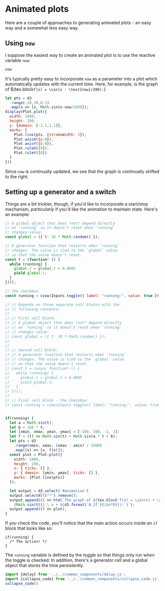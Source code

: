 # Animated plots

Here are a couple of approaches to generating animated plots - an easy way and a somewhat less easy way.

## Using `now`

I suppose the easiest way to create an animated plot is to use the reactive variable `now`:

<div class="card collapse">

```js echo
now
```

</div>

It's typically pretty easy to incorporate `now` as a parameter into a plot which automatically updates with the current time. Here, for example, is the graph of
${tex.block`f(x) = \sin(x - \text{now}/200):`}

<div class="card collapse">

```js echo
let pts = d3
  .range(-10,10,0.1)
  .map(x => [x, Math.sin(x-now/200)]);
display(Plot.plot({
  width: 1000,
  height: 200,
  y: {domain: [-1.1,1.1]},
  marks: [
    Plot.line(pts, {strokeWidth: 3}),
    Plot.axisX({y:0}),
    Plot.axisY({x:0}),
    Plot.ruleX([0]),
    Plot.ruleY([0])
  ]
}))
```

</div>

Since `now` is continually updated, we see that the graph is continually shifted to the right.

## Setting up a generator and a switch

Things are a bit trickier, though, if you'd like to incorporate a start/stop mechanism, *particularly* if you'd like the animation to maintain state. Here's an example:


<div class="card collapse">

```js
// A global object that does *not* depend directly
// on `running` so it doesn't reset when `running`
// changes value:
const global = ({ t: 10 * Math.random() });
```

```js
// A generator function that restarts when `running`
// changes. The value is tied to the `global` value
// so that the value doesn't reset.
const t = (function* () {
  while (running) {
    global.t = global.t + 0.0005
    yield global.t;
  }
})();
```

```js
// The checkbox.
const running = view(Inputs.toggle({ label: "running:", value: true }));
```

<div id="animation"></div>

```js echo
// // Depends on three separate cell blocks with the
// // following contents:
//
// // First cell block:
// // A global object that does *not* depend directly
// // on `running` so it doesn't reset when `running`
// // changes value:
// const global = ({ t: 10 * Math.random() });
//
//
// // Second cell block:
// // A generator function that restarts when `running`
// // changes. The value is tied to the `global` value
// // so that the value doesn't reset.
// const t = (async function* () {
//   while (running) {
//     global.t = global.t + 0.0005
//     yield global.t;
//   }
// })();
//
// // Final cell block - the checkbox:
// const running = view(Inputs.toggle({ label: "running:", value: true }));


if(running) {
  let a = Math.sin(t);
  let b = 166 * t;
  let [xmin, xmax, ymin, ymax] = [-100, 100, -2, 2];
  let f = (t) => Math.sin(t) + Math.sin(a * t + b);
  let pts = d3
    .range(xmin, xmax, (xmax - xmin) / 1000)
    .map((x) => [x, f(x)]);
  const plot = Plot.plot({
    width: 1000,
    height: 200,
    x: { ticks: [] },
    y: { domain: [ymin, ymax], ticks: [] },
    marks: [Plot.line(pts)]
  });

  let output = d3.select('#animation')
  output.selectAll("*").remove();
  output.append(() => html`The graph of ${tex.block`f(x) = \sin(x) + \sin(${d3.format('0.3f')
    (Math.sin(t))} \ x + ${d3.format('0.2f')(166*t)}):`}`);
  output.append(() => plot);
}
```

</div>

If you check the code, you'll notice that the main action occurs inside an `if` block that looks like so:

    if(running) {
      /* The action! */
    }

The `running` variable is defined by the toggle so that things only run when the toggle is checked. In addition, there's a generator cell and a global object that stores the time persistently.


```js
import {delay} from '../../common_components/delay.js';
import {collapse_code} from '../../common_components/collapse_code.js';
collapse_code()
```
